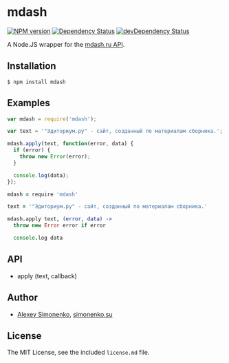 # mdash

[![NPM version](https://badge.fury.io/js/mdash.png)](http://badge.fury.io/js/mdash) [![Dependency Status](https://david-dm.org/meritt/node-mdash.png)](https://david-dm.org/meritt/node-mdash) [![devDependency Status](https://david-dm.org/meritt/node-mdash/dev-status.png)](https://david-dm.org/meritt/node-mdash#info=devDependencies)

A Node.JS wrapper for the [mdash.ru API](http://mdash.ru).

## Installation

```
$ npm install mdash
```

## Examples

```javascript
var mdash = require('mdash');

var text = '"Эдиториум.ру" - сайт, созданный по материалам сборника.';

mdash.apply(text, function(error, data) {
  if (error) {
    throw new Error(error);
  }

  console.log(data);
});
```

```coffeescript
mdash = require 'mdash'

text = '"Эдиториум.ру" - сайт, созданный по материалам сборника.'

mdash.apply text, (error, data) ->
  throw new Error error if error

  console.log data
```

## API

* apply (text, callback)

## Author

* [Alexey Simonenko](mailto:alexey@simonenko.su), [simonenko.su](http://simonenko.su)

## License

The MIT License, see the included `license.md` file.
